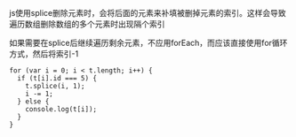js使用splice删除元素时，会将后面的元素来补填被删掉元素的索引。这样会导致遍历数组删除数组的多个元素时出现隔个索引

如果需要在splice后继续遍历剩余元素，不应用forEach，而应该直接使用for循环方式，然后将索引-1
    
    for (var i = 0; i < t.length; i++) {
      if (t[i].id === 5) {
        t.splice(i, 1);
        i -= 1;
      } else {
        console.log(t[i]);
      }
    }